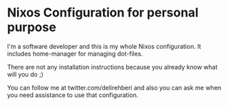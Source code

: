 # Nixos Configuration for personal purpose

I'm a software developer and this is my whole Nixos configuration. It includes home-manager for managing dot-files. 

There are not any installation instructions because you already know what will you do ;)

You can follow me at twitter.com/delirehberi and also you can ask me when you need assistance to use that configuration.